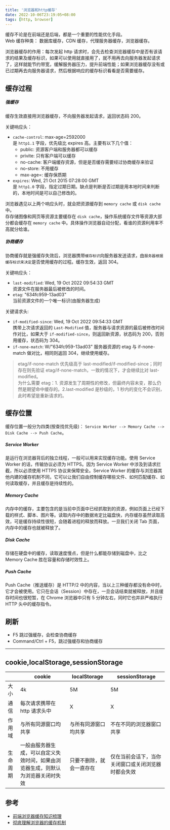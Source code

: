 ```yaml
---
title: '浏览器和http缓存'
date: 2022-10-06T23:19:05+08:00
tags: [http, browser]
---
```


缓存不论是在前端还是后端，都是一个重要的性能优化手段。  
Web 缓存种类： 数据库缓存，CDN 缓存，代理服务器缓存，浏览器缓存。

浏览器缓存的作用：每次发起 http 请求时，会先去检查浏览器缓存中是否有该请求的结果及缓存标识，如果可以使用就直接用了，就不用再去向服务器发起请求了，这样就能节约带宽，缓解服务器压力，提升前端性能；如果浏览器缓存没有或已过期再去向服务器请求，然后根据响应的缓存标识看看是否需要缓存。

## 缓存过程

##### 强缓存

缓存生效直接用浏览器缓存，不向服务器发起请求，返回状态码 200。

关键响应头：

- `cache-control`: max-age=2592000  
  是 `http1.1` 字段，优先级比 expires 高。主要有以下几个值：
  - public: 资源客户端和服务器都可以缓存
  - privite: 只有客户端可以缓存
  - no-cache: 客户端缓存资源，但是是否缓存需要经过协商缓存来验证
  - no-store: 不用缓存
  - max-age=<seconds>: 缓存保质期
- `expires`: Wed, 21 Oct 2015 07:28:00 GMT  
  是 `http1.0` 字段，指定过期日期。缺点是判断是否过期是用本地时间来判断的，本地时间是可以自己修改的。

浏览器遇见以上两个响应头时，就会把资源缓存到 `memory cache` 或 `disk cache` 中。  
存存储图像和网页等资源主要缓存在 `disk cache`，操作系统缓存文件等资源大部分都会缓存在 `memory cache` 中。具体操作浏览器自动分配，看谁的资源利用率不高就分给谁。

##### 协商缓存

协商缓存就是强缓存失效后，浏览器携带`缓存标识`向服务器发送请求，由`服务器根据缓存标识来决定`是否使用缓存的过程。缓存生效，返回 304。

关键响应头：

- `last-modified`: Wed, 19 Oct 2022 09:54:33 GMT  
  资源文件在服务器最后被修改的时间。
- `etag`: "634fc959-13ad03"  
  当前资源文件的一个唯一标识(由服务器生成)

关键请求头:

- `if-modified-since`: Wed, 19 Oct 2022 09:54:33 GMT  
  携带上次请求返回的 `Last-Modified` 值，服务器与请求资源的最后被修改时间作对比，如果大于 `if-modified-since`，则返回新资源，状态码为 200，否则用缓存，状态码为 304。
- `if-none-match`: W/"634fc959-13ad03"
  服务器资源的 etag 与 if-none-match 做对比，相同则返回 304，继续使用缓存。

> etag/if-none-match 优先级高于 last-modified/if-modified-since；同时存在则先验证 etag/if-none-match，一致的情况下，才会继续比对 last-modified。  
> 为什么需要 etag：1. 资源发生了周期性的修改，但最终内容未变，那么仍然是期望命中缓存的。2.last-modified 是秒级的，1 秒内的变化不会识别，此时希望是重新请求的。

## 缓存位置

缓存位置一般分为四类(按查找优先级)： `Service Worker --> Memory Cache --> Disk Cache --> Push Cache`。

##### Service Worker

是运行在浏览器背后的独立线程，一般可以用来实现缓存功能。使用 Service Worker 的话，传输协议必须为 HTTPS。因为 Service Worker 中涉及到请求拦截，所以必须使用 HTTPS 协议来保障安全。Service Worker 的缓存与浏览器其他内建的缓存机制不同，它可以让我们自由控制缓存哪些文件、如何匹配缓存、如何读取缓存，并且缓存是持续性的。

##### Memory Cache

内存中的缓存，主要包含的是当前中页面中已经抓取到的资源，例如页面上已经下载的样式、脚本、图片等。读取内存中的数据肯定比磁盘快，内存缓存虽然读取高效，可是缓存持续性很短，会随着进程的释放而释放。一旦我们关闭 Tab 页面，内存中的缓存也就被释放了。

##### Disk Cache

存储在硬盘中的缓存，读取速度慢点，但是什么都能存储到磁盘中，比之 Memory Cache 胜在容量和存储时效性上。

##### Push Cache

Push Cache（推送缓存）是 HTTP/2 中的内容，当以上三种缓存都没有命中时，它才会被使用。它只在会话（Session）中存在，一旦会话结束就被释放，并且缓存时间也很短暂，在 Chrome 浏览器中只有 5 分钟左右，同时它也并非严格执行 HTTP 头中的缓存指令。

## 刷新

- F5 跳过强缓存，会检查协商缓存
- Command/Ctrl + F5，跳过强缓存和协商缓存

---

## cookie,localStorage,sessionStorage

|          | cookie                                                                           | localStorage             | sessionStorage                                     |
| -------- | -------------------------------------------------------------------------------- | ------------------------ | -------------------------------------------------- |
| 大小     | 4k                                                                               | 5M                       | 5M                                                 |
| 通信     | 每次请求携带在 http 请求头中                                                     | X                        | X                                                  |
| 作用域   | 与所有同源窗口均共享                                                             | 与所有同源窗口均共享     | 不在不同的浏览器窗口共享                           |
| 生命周期 | 一般由服务器生成，可以自定义失效时间，如果由浏览器生成，则默认为浏览器关闭时失效 | 只要不删除，就会一直存在 | 仅在当前会话下，当你关闭窗口或关闭浏览器时都会失效 |

## 参考

- [前端浏览器缓存知识梳理](https://juejin.cn/post/6947936223126093861)
- [彻底理解浏览器的缓存机制](https://juejin.cn/post/6844903593275817998)
